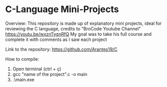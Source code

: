 # C-Language Mini-Projects

Overview: 
This repository is made up of explanatory mini projects, ideal for reviewing the C language, credits to "BroCode Youtube Channel" https://youtu.be/wxznTygnRfQ
My goal was to take his full course and complete it with comments as I saw each project

Link to the repository: https://github.com/Arantes19/C

How to compile: 

  1.  Open terminal (ctrl + ç)
  2.  gcc "name of the project".c -o main
  3.  .\main.exe

